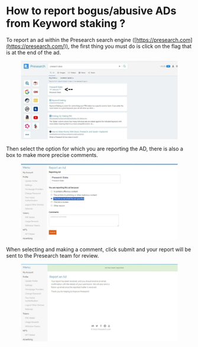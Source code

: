 # How to report bogus/abusive ADs from Keyword staking ?

To report an ad within the Presearch search engine ([https://presearch.com](https://presearch.com/)), the first thing you must do is click on the flag that is at the end of the ad.

<figure><img src="../../.gitbook/assets/image (18).png" alt=""><figcaption></figcaption></figure>

Then select the option for which you are reporting the AD, there is also a box to make more precise comments.

<figure><img src="../../.gitbook/assets/image (19).png" alt=""><figcaption></figcaption></figure>

When selecting and making a comment, click submit and your report will be sent to the Presearch team for review.

<figure><img src="../../.gitbook/assets/image (20).png" alt=""><figcaption></figcaption></figure>
